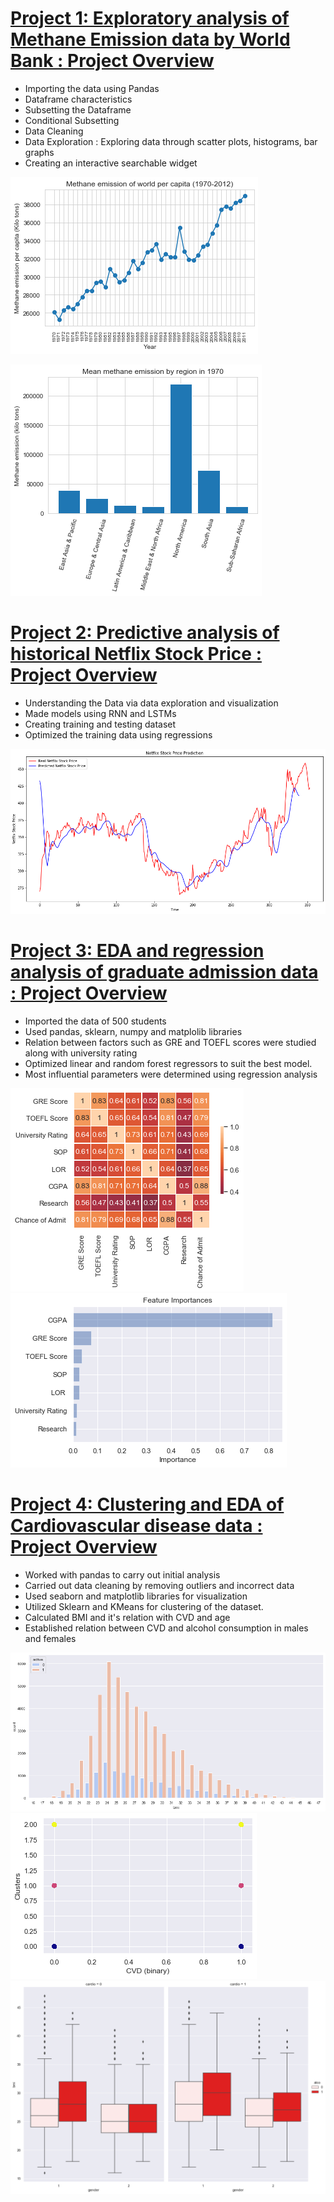# [Project 1: Exploratory analysis of Methane Emission data by World Bank : Project Overview](https://github.com/Nitish950/Methane-Emission-EDA)

* Importing the data using Pandas
* Dataframe characteristics
* Subsetting the Dataframe
* Conditional Subsetting
* Data Cleaning
* Data Exploration : Exploring data through scatter plots, histograms, bar graphs
* Creating an interactive searchable widget

![](images/methane%20emission%20per%20capita%201.png)

![](images/methane%20emission%20by%20region.png)

# [Project 2: Predictive analysis of historical Netflix Stock Price : Project Overview](https://github.com/Nitish950/Predictive-analysis-of-Netflix-stock-data)

* Understanding the Data via data exploration and visualization
* Made models using RNN and LSTMs 
* Creating training and testing dataset
* Optimized the training data using regressions

![](images/netflix%20real%20vs%20predicted.png)

# [Project 3: EDA and regression analysis of graduate admission data : Project Overview](https://github.com/Nitish950/EDA-and-regression-analysis-of-admission-data)

* Imported the data of 500 students
* Used pandas, sklearn, numpy and matplolib libraries
* Relation between factors such as GRE and TOEFL scores were studied along with university rating
* Optimized linear and random forest regressors to suit the best model.
* Most influential parameters were determined using regression analysis

![](images/Correlation%20of%20scores.png)
![](images/outcome%20of%20admission%20data.png)

# [Project 4: Clustering and EDA of Cardiovascular disease data : Project Overview](https://github.com/Nitish950/Clustering-and-EDA-of-Cardiovascular-Disease-)

* Worked with pandas to carry out initial analysis
* Carried out data cleaning by removing outliers and incorrect data
* Used seaborn and matplotlib libraries for visualization
* Utilized Sklearn and KMeans for clustering of the dataset.
* Calculated BMI and it's relation with CVD and age
* Established relation between CVD and alcohol consumption in males and females

![](images/bmi.png)
![](images/Clusters.png)
![](images/Alcohol%20intake%20and%20cvd.png)




